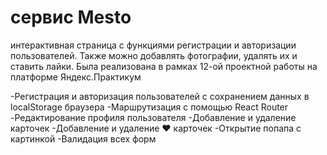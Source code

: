 # сервис Mesto
интерактивная страница с функциями регистрации и авторизации пользователей.
Также можно добавлять фотографии, удалять их и ставить лайки. 
Была реализована в рамках 12-ой проектной работы на платформе Яндекс.Практикум

-Регистрация и авторизация пользователей с сохранением данных в localStorage браузера
-Маршрутизация с помощью React Router
-Редактирование профиля пользователя
-Добавление и удаление карточек
-Добавление и удаление ❤️ карточек
-Открытие попапа с картинкой
-Валидация всех форм
